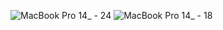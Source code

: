 
![MacBook Pro 14_ - 24](https://user-images.githubusercontent.com/99127888/229298095-8f96780b-c984-4666-bbc3-bcf927a45156.png)
![MacBook Pro 14_ - 18](https://user-images.githubusercontent.com/99127888/229298106-75ebf39c-edd9-4969-97a8-3d6cd05021cd.png)

